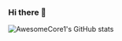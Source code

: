 ### Hi there 👋

![AwesomeCore1's GitHub stats](https://github-readme-stats.vercel.app/api?username=AwesomeCore1&show_icons=true&theme=onedark)
